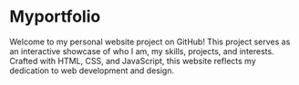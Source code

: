# Myportfolio
Welcome to my personal website project on GitHub! This project serves as an interactive showcase of who I am, my skills, projects, and interests. Crafted with HTML, CSS, and JavaScript, this website reflects my dedication to web development and design.
